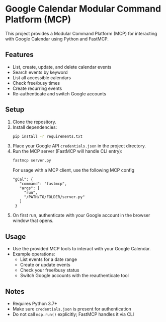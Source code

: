 # Google Calendar Modular Command Platform (MCP)

This project provides a Modular Command Platform (MCP) for interacting with Google Calendar using Python and FastMCP.

## Features
- List, create, update, and delete calendar events
- Search events by keyword
- List all accessible calendars
- Check free/busy times
- Create recurring events
- Re-authenticate and switch Google accounts

## Setup
1. Clone the repository.
2. Install dependencies:
   ```bash
   pip install -r requirements.txt
   ```
3. Place your Google API `credentials.json` in the project directory.
4. Run the MCP server (FastMCP will handle CLI entry):
   ```bash
   fastmcp server.py
   ```
   For usage with a MCP client, use the following MCP config
   ```
   "gCal": {
      "command": "fastmcp",
      "args": [
        "run",
        "/PATH/TO/FOLDER/server.py"
      ]
    }
   ```
6. On first run, authenticate with your Google account in the browser window that opens.

## Usage
- Use the provided MCP tools to interact with your Google Calendar.
- Example operations:
  - List events for a date range
  - Create or update events
  - Check your free/busy status
  - Switch Google accounts with the reauthenticate tool

## Notes
- Requires Python 3.7+
- Make sure `credentials.json` is present for authentication
- Do not call `mcp.run()` explicitly; FastMCP handles it via CLI 
